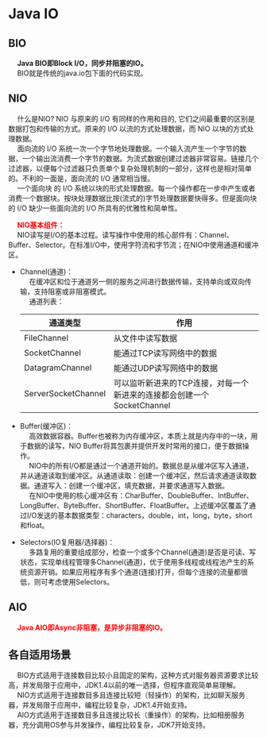 

# Java IO
<!-- 
Java BIO  AIO
https://mp.weixin.qq.com/s/3OtbG6jegOS4m2GbyOF2lQ

https://blog.csdn.net/u010541670/article/details/91890649
-->

## BIO  
&emsp; **Java BIO即Block I/O，同步并阻塞的IO。**  
&emsp; BIO就是传统的java.io包下面的代码实现。  

## NIO
&emsp; 什么是NIO? NIO 与原来的 I/O 有同样的作用和目的, 它们之间最重要的区别是数据打包和传输的方式。原来的 I/O 以流的方式处理数据，而 NIO 以块的方式处理数据。  
&emsp; 面向流的 I/O 系统一次一个字节地处理数据。一个输入流产生一个字节的数据，一个输出流消费一个字节的数据。为流式数据创建过滤器非常容易。链接几个过滤器，以便每个过滤器只负责单个复杂处理机制的一部分，这样也是相对简单的。不利的一面是，面向流的 I/O 通常相当慢。  
&emsp; 一个面向块 的 I/O 系统以块的形式处理数据。每一个操作都在一步中产生或者消费一个数据块。按块处理数据比按(流式的)字节处理数据要快得多。但是面向块的 I/O 缺少一些面向流的 I/O 所具有的优雅性和简单性。  


&emsp; **<font color = "red">NIO基本组件：</font>**  
&emsp; NIO读写是I/O的基本过程。读写操作中使用的核心部件有：Channel、Buffer、Selector。在标准I/O中，使用字符流和字节流；在NIO中使用通道和缓冲区。  

* Channel(通道)：  
&emsp; 在缓冲区和位于通道另一侧的服务之间进行数据传输，支持单向或双向传输，支持阻塞或非阻塞模式。  
&emsp; 通道列表：  

    |通道类型|作用|
    |---|---|
    |FileChannel|从文件中读写数据|
    |SocketChannel|能通过TCP读写网络中的数据|
    |DatagramChannel|能通过UDP读写网络中的数据|
    |ServerSocketChannel|可以监听新进来的TCP连接，对每一个新进来的连接都会创建一个SocketChannel|
* Buffer(缓冲区)：  
&emsp; 高效数据容器。Buffer也被称为内存缓冲区，本质上就是内存中的一块，用于数据的读写，NIO Buffer将其包裹并提供开发时常用的接口，便于数据操作。  
&emsp; NIO中的所有I/O都是通过一个通道开始的。数据总是从缓冲区写入通道，并从通道读取到缓冲区。从通道读取：创建一个缓冲区，然后请求通道读取数据。通道写入：创建一个缓冲区，填充数据，并要求通道写入数据。  
&emsp; 在NIO中使用的核心缓冲区有：CharBuffer、DoubleBuffer、IntBuffer、LongBuffer、ByteBuffer、ShortBuffer、FloatBuffer。上述缓冲区覆盖了通过I/O发送的基本数据类型：characters，double，int，long，byte，short和float。
* Selectors(IO复用器/选择器)：  
&emsp; 多路复用的重要组成部分，检查一个或多个Channel(通道)是否是可读、写状态，实现单线程管理多Channel(通道)，优于使用多线程或线程池产生的系统资源开销。如果应用程序有多个通道(连接)打开，但每个连接的流量都很低，则可考虑使用Selectors。


## AIO  
&emsp; **<font color = "red">Java AIO即Async非阻塞，是异步非阻塞的IO。</font>**  

## 各自适用场景  
&emsp; BIO方式适用于连接数目比较小且固定的架构，这种方式对服务器资源要求比较高，并发局限于应用中，JDK1.4以前的唯一选择，但程序直观简单易理解。  
&emsp; NIO方式适用于连接数目多且连接比较短（轻操作）的架构，比如聊天服务器，并发局限于应用中，编程比较复杂，JDK1.4开始支持。  
&emsp; AIO方式适用于连接数目多且连接比较长（重操作）的架构，比如相册服务器，充分调用OS参与并发操作，编程比较复杂，JDK7开始支持。  
